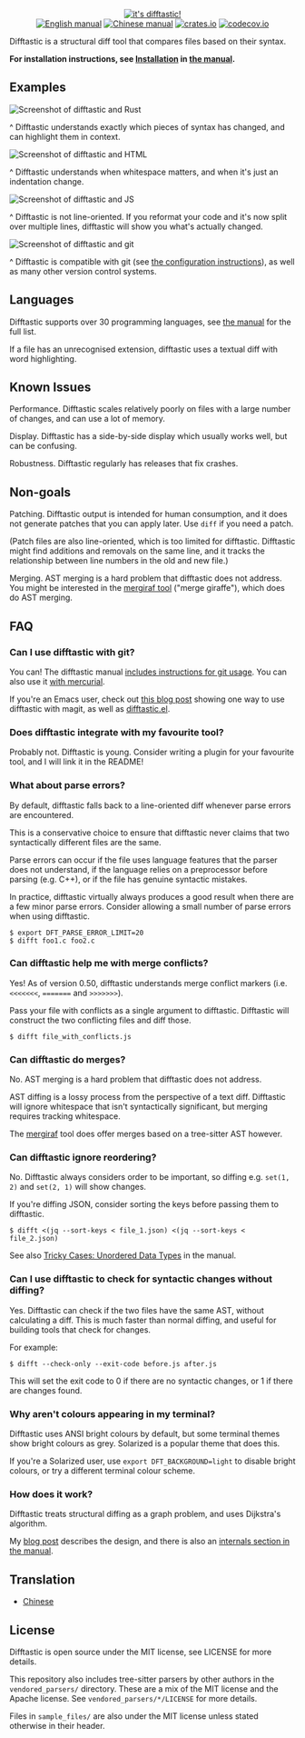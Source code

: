 <p align="center">
  <a href="#readme"><img src="img/logo.png" alt="it's difftastic!"/></a>
  <br>
  <a href="https://difftastic.wilfred.me.uk/introduction.html"><img src="https://img.shields.io/badge/manual-en-brightgreen?style=plastic" alt="English manual"></a>
  <a href="https://difftastic.wilfred.me.uk/zh-CN/"><img src="https://img.shields.io/badge/manual-zh--CN-brightgreen?style=plastic" alt="Chinese manual"></a>
  <a href="https://crates.io/crates/difftastic"><img src="https://img.shields.io/crates/v/difftastic.svg?style=plastic" alt="crates.io"></a>
  <a href="https://codecov.io/gh/Wilfred/difftastic"><img src="https://img.shields.io/codecov/c/github/Wilfred/difftastic?style=plastic&token=dZzAZtQT2S" alt="codecov.io"></a>
</p>

Difftastic is a structural diff tool that compares files based on
their syntax.

**For installation instructions, see
[Installation](https://difftastic.wilfred.me.uk/installation.html) in
[the manual](http://difftastic.wilfred.me.uk/).**

## Examples

![Screenshot of difftastic and Rust](img/wrap_expr.png)

^ Difftastic understands exactly which pieces of syntax has changed,
and can highlight them in context.

![Screenshot of difftastic and HTML](img/html.png)

^ Difftastic understands when whitespace matters, and when it's just
an indentation change.

![Screenshot of difftastic and JS](img/reformat.png)

^ Difftastic is not line-oriented. If you reformat your code and it's
now split over multiple lines, difftastic will show you what's
actually changed.

![Screenshot of difftastic and git](img/git.png)

^ Difftastic is compatible with git (see [the configuration
instructions](http://difftastic.wilfred.me.uk/git.html)), as well as
many other version control systems.

## Languages

Difftastic supports over 30 programming languages, see [the
manual](https://difftastic.wilfred.me.uk/languages_supported.html) for the full list.

If a file has an unrecognised extension, difftastic uses a
textual diff with word highlighting.

## Known Issues

Performance. Difftastic scales relatively poorly on files with a large
number of changes, and can use a lot of memory.

Display. Difftastic has a side-by-side display which usually works well, but can
be confusing.

Robustness. Difftastic regularly has releases that fix crashes.

## Non-goals

Patching. Difftastic output is intended for human consumption, and it
does not generate patches that you can apply later. Use `diff` if you
need a patch.

(Patch files are also line-oriented, which is too limited for
difftastic. Difftastic might find additions and removals on the same
line, and it tracks the relationship between line numbers in the old
and new file.)

Merging. AST merging is a hard problem that difftastic does not
address. You might be interested in the [mergiraf
tool](https://mergiraf.org/) ("merge giraffe"), which does do AST
merging.

## FAQ

### Can I use difftastic with git?

You can! The difftastic manual [includes instructions for git
usage](https://difftastic.wilfred.me.uk/git.html). You can also use it
[with mercurial](https://difftastic.wilfred.me.uk/mercurial.html).

If you're an Emacs user, check out [this blog
post](https://tsdh.org/posts/2022-08-01-difftastic-diffing-with-magit.html)
showing one way to use difftastic with magit, as well as
[difftastic.el](https://github.com/pkryger/difftastic.el).

### Does difftastic integrate with my favourite tool?

Probably not. Difftastic is young. Consider writing a plugin for your
favourite tool, and I will link it in the README!

### What about parse errors?

By default, difftastic falls back to a line-oriented diff whenever
parse errors are encountered.

This is a conservative choice to ensure that difftastic never claims
that two syntactically different files are the same.

Parse errors can occur if the file uses language features that the
parser does not understand, if the language relies on a preprocessor
before parsing (e.g. C++), or if the file has genuine syntactic
mistakes.

In practice, difftastic virtually always produces a good result when
there are a few minor parse errors. Consider allowing a small number
of parse errors when using difftastic.

```
$ export DFT_PARSE_ERROR_LIMIT=20
$ difft foo1.c foo2.c
```

### Can difftastic help me with merge conflicts?

Yes! As of version 0.50, difftastic understands merge conflict markers
(i.e. `<<<<<<<`, `=======` and `>>>>>>>`).

Pass your file with conflicts as a single argument to
difftastic. Difftastic will construct the two conflicting files and
diff those.

```
$ difft file_with_conflicts.js
```

### Can difftastic do merges?

No. AST merging is a hard problem that difftastic does not address.

AST diffing is a lossy process from the perspective of a text
diff. Difftastic will ignore whitespace that isn't syntactically
significant, but merging requires tracking whitespace.

The [mergiraf](https://mergiraf.org/) tool does offer merges based on
a tree-sitter AST however.

### Can difftastic ignore reordering?

No. Difftastic always considers order to be important, so diffing
e.g. `set(1, 2)` and `set(2, 1)` will show changes.

If you're diffing JSON, consider sorting the keys before passing them
to difftastic.

```
$ difft <(jq --sort-keys < file_1.json) <(jq --sort-keys < file_2.json)
```

See also [Tricky Cases: Unordered Data
Types](https://difftastic.wilfred.me.uk/tricky_cases.html#unordered-data-types)
in the manual.

### Can I use difftastic to check for syntactic changes without diffing?

Yes. Difftastic can check if the two files have the same AST, without
calculating a diff. This is much faster than normal diffing, and
useful for building tools that check for changes.

For example:

```
$ difft --check-only --exit-code before.js after.js
```

This will set the exit code to 0 if there are no syntactic changes, or
1 if there are changes found.

### Why aren't colours appearing in my terminal?

Difftastic uses ANSI bright colours by default, but some terminal
themes show bright colours as grey. Solarized is a popular theme that
does this.

If you're a Solarized user, use `export DFT_BACKGROUND=light` to
disable bright colours, or try a different terminal colour scheme.

### How does it work?

Difftastic treats structural diffing as a graph problem, and uses
Dijkstra's algorithm.

My [blog
post](https://www.wilfred.me.uk/blog/2022/09/06/difftastic-the-fantastic-diff/)
describes the design, and there is also an [internals section in the
manual](https://difftastic.wilfred.me.uk/diffing.html).

## Translation

+ [Chinese](./translation/zh-CN/README-zh-CN.md)

## License

Difftastic is open source under the MIT license, see LICENSE for more
details.

This repository also includes tree-sitter parsers by other authors in
the `vendored_parsers/` directory. These are a mix of the MIT license and the
Apache license. See `vendored_parsers/*/LICENSE` for more details.

Files in `sample_files/` are also under the MIT license unless stated
otherwise in their header.
